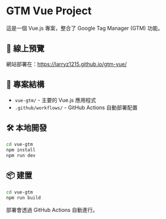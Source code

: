 # GTM Vue Project

這是一個 Vue.js 專案，整合了 Google Tag Manager (GTM) 功能。

## 🚀 線上預覽

網站部署在：https://larryz1215.github.io/gtm-vue/

## 📁 專案結構

- `vue-gtm/` - 主要的 Vue.js 應用程式
- `.github/workflows/` - GitHub Actions 自動部署配置

## 🛠️ 本地開發

```bash
cd vue-gtm
npm install
npm run dev
```

## 📦 建置

```bash
cd vue-gtm
npm run build
```

部署會透過 GitHub Actions 自動進行。
